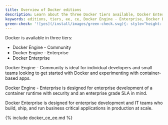 ```yaml
---
title: Overview of Docker editions
description: Learn about the three Docker tiers available, Docker Enterprise, Docker Engine - Enterprise and Docker Engine - Community.
keywords: editions, tiers, ee, ce, Docker Engine - Enterprise, Docker Engine - Community
green-check: '![yes](/install/images/green-check.svg){: style="height: 14px; margin: 0 auto"}'
---
```

Docker is available in three tiers:

* Docker Engine - Community
* Docker Engine - Enterprise
* Docker Enterprise

Docker Engine - Community is ideal for individual developers and small teams looking to get started with Docker and experimenting with container-based apps.

Docker Engine - Enterprise is designed for enterprise development of a container runtime with security and an enterprise grade SLA in mind.

Docker Enterprise is designed for enterprise development and IT teams who build, ship, and run business critical applications in production at scale.


{% include docker_ce_ee.md %}
